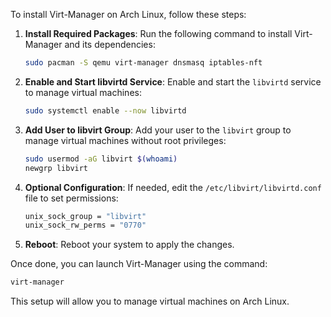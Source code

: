 To install Virt-Manager on Arch Linux, follow these steps:

1. **Install Required Packages**:
   Run the following command to install Virt-Manager and its dependencies:
   ```bash
   sudo pacman -S qemu virt-manager dnsmasq iptables-nft
   ```

2. **Enable and Start libvirtd Service**:
   Enable and start the `libvirtd` service to manage virtual machines:
   ```bash
   sudo systemctl enable --now libvirtd
   ```

3. **Add User to libvirt Group**:
   Add your user to the `libvirt` group to manage virtual machines without root privileges:
   ```bash
   sudo usermod -aG libvirt $(whoami)
   newgrp libvirt
   ```

4. **Optional Configuration**:
   If needed, edit the `/etc/libvirt/libvirtd.conf` file to set permissions:
   ```bash
   unix_sock_group = "libvirt"
   unix_sock_rw_perms = "0770"
   ```

5. **Reboot**:
   Reboot your system to apply the changes.

Once done, you can launch Virt-Manager using the command:
```bash
virt-manager
```

This setup will allow you to manage virtual machines on Arch Linux.
